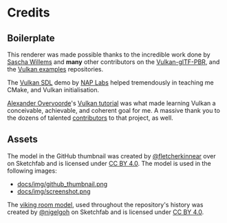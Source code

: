 # Credits

## Boilerplate

This renderer was made possible thanks to the incredible work done by
[Sascha Willems](https://github.com/SaschaWillems) and **many** other 
contributors on the [Vulkan-glTF-PBR](https://github.com/SaschaWillems/Vulkan-glTF-PBR), 
and the [Vulkan examples](https://github.com/SaschaWillems/Vulkan) repositories.

The [Vulkan SDL](https://github.com/naivisoftware/vulkansdldemo) demo by 
[NAP Labs](https://github.com/naivisoftware) helped tremendously in
teaching me CMake, and Vulkan initialisation.

[Alexander Overvoorde](https://github.com/Overv)'s
[Vulkan tutorial](https://github.com/Overv/VulkanTutorial) was what made
learning Vulkan a conceivable, achievable, and coherent goal for me.
A massive thank you to the dozens of talented
[contributors](https://github.com/Overv/VulkanTutorial/graphs/contributors) 
to that project, as well. 

## Assets

The model in the GitHub thumbnail was created by [@fletcherkinnear](https://sketchfab.com/fletcherkinnear)
over on Sketchfab and is licensed under [CC BY 4.0](https://creativecommons.org/licenses/by/4.0/). The model is used in the following images: 

- [docs/img/github_thumbnail.png](docs/img/github_thumbnail.png)
- [docs/img/screenshot.png](docs/img/screenshot.png)

The [viking room model](https://sketchfab.com/3d-models/viking-room-a49f1b8e4f5c4ecf9e1fe7d81915ad38), 
used throughout the repository's history was created by [@nigelgoh](https://sketchfab.com/nigelgoh) 
on Sketchfab and is licensed under [CC BY 4.0](https://creativecommons.org/licenses/by/4.0/).
